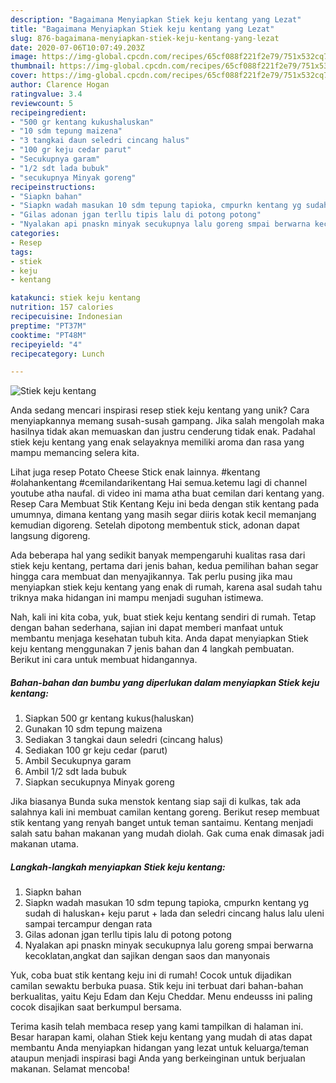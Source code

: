 ```yaml
---
description: "Bagaimana Menyiapkan Stiek keju kentang yang Lezat"
title: "Bagaimana Menyiapkan Stiek keju kentang yang Lezat"
slug: 876-bagaimana-menyiapkan-stiek-keju-kentang-yang-lezat
date: 2020-07-06T10:07:49.203Z
image: https://img-global.cpcdn.com/recipes/65cf088f221f2e79/751x532cq70/stiek-keju-kentang-foto-resep-utama.jpg
thumbnail: https://img-global.cpcdn.com/recipes/65cf088f221f2e79/751x532cq70/stiek-keju-kentang-foto-resep-utama.jpg
cover: https://img-global.cpcdn.com/recipes/65cf088f221f2e79/751x532cq70/stiek-keju-kentang-foto-resep-utama.jpg
author: Clarence Hogan
ratingvalue: 3.4
reviewcount: 5
recipeingredient:
- "500 gr kentang kukushaluskan"
- "10 sdm tepung maizena"
- "3 tangkai daun seledri cincang halus"
- "100 gr keju cedar parut"
- "Secukupnya garam"
- "1/2 sdt lada bubuk"
- "secukupnya Minyak goreng"
recipeinstructions:
- "Siapkn bahan"
- "Siapkn wadah masukan 10 sdm tepung tapioka, cmpurkn kentang yg sudah di haluskan+ keju parut + lada dan seledri cincang halus lalu uleni sampai tercampur dengan rata"
- "Gilas adonan jgan terllu tipis lalu di potong potong"
- "Nyalakan api pnaskn minyak secukupnya lalu goreng smpai berwarna kecoklatan,angkat dan sajikan dengan saos dan manyonais"
categories:
- Resep
tags:
- stiek
- keju
- kentang

katakunci: stiek keju kentang 
nutrition: 157 calories
recipecuisine: Indonesian
preptime: "PT37M"
cooktime: "PT48M"
recipeyield: "4"
recipecategory: Lunch

---
```



![Stiek keju kentang](https://img-global.cpcdn.com/recipes/65cf088f221f2e79/751x532cq70/stiek-keju-kentang-foto-resep-utama.jpg)

Anda sedang mencari inspirasi resep stiek keju kentang yang unik? Cara menyiapkannya memang susah-susah gampang. Jika salah mengolah maka hasilnya tidak akan memuaskan dan justru cenderung tidak enak. Padahal stiek keju kentang yang enak selayaknya memiliki aroma dan rasa yang mampu memancing selera kita.

Lihat juga resep Potato Cheese Stick enak lainnya. #kentang #olahankentang #cemilandarikentang Hai semua.ketemu lagi di channel youtube atha naufal. di video ini mama atha buat cemilan dari kentang yang. Resep Cara Membuat Stik Kentang Keju ini beda dengan stik kentang pada umumnya, dimana kentang yang masih segar diiris kotak kecil memanjang kemudian digoreng. Setelah dipotong membentuk stick, adonan dapat langsung digoreng.

Ada beberapa hal yang sedikit banyak mempengaruhi kualitas rasa dari stiek keju kentang, pertama dari jenis bahan, kedua pemilihan bahan segar hingga cara membuat dan menyajikannya. Tak perlu pusing jika mau menyiapkan stiek keju kentang yang enak di rumah, karena asal sudah tahu triknya maka hidangan ini mampu menjadi suguhan istimewa.


Nah, kali ini kita coba, yuk, buat stiek keju kentang sendiri di rumah. Tetap dengan bahan sederhana, sajian ini dapat memberi manfaat untuk membantu menjaga kesehatan tubuh kita. Anda dapat menyiapkan Stiek keju kentang menggunakan 7 jenis bahan dan 4 langkah pembuatan. Berikut ini cara untuk membuat hidangannya.

<!--inarticleads1-->

##### Bahan-bahan dan bumbu yang diperlukan dalam menyiapkan Stiek keju kentang:

1. Siapkan 500 gr kentang kukus(haluskan)
1. Gunakan 10 sdm tepung maizena
1. Sediakan 3 tangkai daun seledri (cincang halus)
1. Sediakan 100 gr keju cedar (parut)
1. Ambil Secukupnya garam
1. Ambil 1/2 sdt lada bubuk
1. Siapkan secukupnya Minyak goreng


Jika biasanya Bunda suka menstok kentang siap saji di kulkas, tak ada salahnya kali ini membuat camilan kentang goreng. Berikut resep membuat stik kentang yang renyah banget untuk teman santaimu. Kentang menjadi salah satu bahan makanan yang mudah diolah. Gak cuma enak dimasak jadi makanan utama. 

<!--inarticleads2-->

##### Langkah-langkah menyiapkan Stiek keju kentang:

1. Siapkn bahan
1. Siapkn wadah masukan 10 sdm tepung tapioka, cmpurkn kentang yg sudah di haluskan+ keju parut + lada dan seledri cincang halus lalu uleni sampai tercampur dengan rata
1. Gilas adonan jgan terllu tipis lalu di potong potong
1. Nyalakan api pnaskn minyak secukupnya lalu goreng smpai berwarna kecoklatan,angkat dan sajikan dengan saos dan manyonais


Yuk, coba buat stik kentang keju ini di rumah! Cocok untuk dijadikan camilan sewaktu berbuka puasa. Stik keju ini terbuat dari bahan-bahan berkualitas, yaitu Keju Edam dan Keju Cheddar. Menu endeusss ini paling cocok disajikan saat berkumpul bersama. 

Terima kasih telah membaca resep yang kami tampilkan di halaman ini. Besar harapan kami, olahan Stiek keju kentang yang mudah di atas dapat membantu Anda menyiapkan hidangan yang lezat untuk keluarga/teman ataupun menjadi inspirasi bagi Anda yang berkeinginan untuk berjualan makanan. Selamat mencoba!
